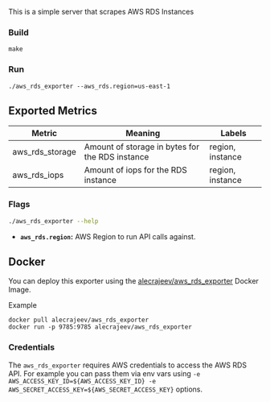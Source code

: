 This is a simple server that scrapes AWS RDS Instances

### Build
```
make
```

### Run
```
./aws_rds_exporter --aws_rds.region=us-east-1
```

## Exported Metrics

| Metric                              | Meaning                                                                                              | Labels                                        |
| ----------------------------------- | ---------------------------------------------------------------------------------------------------- | --------------------------------------------- |
| aws_rds_storage   | Amount of storage in bytes for the RDS instance           | region, instance |
| aws_rds_iops   | Amount of iops for the RDS instance           | region, instance |

### Flags

```bash
./aws_rds_exporter --help
```

* __`aws_rds.region`:__ AWS Region to run API calls against.

## Docker
You can deploy this exporter using the [alecrajeev/aws_rds_exporter](https://hub.docker.com/r/alecrajeev/aws_rds_exporter/) Docker Image.

Example
```
docker pull alecrajeev/aws_rds_exporter
docker run -p 9785:9785 alecrajeev/aws_rds_exporter
```

### Credentials
The `aws_rds_exporter` requires AWS credentials to access the AWS RDS API. For example you can pass them via env vars using `-e AWS_ACCESS_KEY_ID=${AWS_ACCESS_KEY_ID} -e AWS_SECRET_ACCESS_KEY=${AWS_SECRET_ACCESS_KEY}` options.

